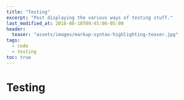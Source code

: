 ```yaml
---
title: "Testing"
excerpt: "Post displaying the various ways of testing stuff."
last_modified_at: 2018-08-18T09:45:06-05:00
header:
  teaser: "assets/images/markup-syntax-highlighting-teaser.jpg"
tags: 
  - code
  - testing
toc: true
---
```


# Testing